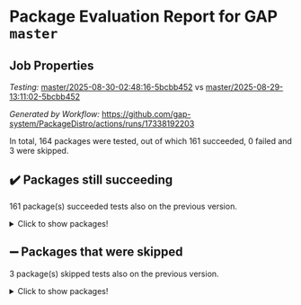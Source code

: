 # Package Evaluation Report for GAP `master`

## Job Properties

*Testing:* [master/2025-08-30-02:48:16-5bcbb452](https://github.com/gap-system/PackageDistro/blob/data/reports/master/2025-08-30-02:48:16-5bcbb452) vs [master/2025-08-29-13:11:02-5bcbb452](https://github.com/gap-system/PackageDistro/blob/data/reports/master/2025-08-29-13:11:02-5bcbb452)

*Generated by Workflow:* https://github.com/gap-system/PackageDistro/actions/runs/17338192203

In total, 164 packages were tested, out of which 161 succeeded, 0 failed and 3 were skipped.

## :heavy_check_mark: Packages still succeeding

161 package(s) succeeded tests also on the previous version.
<details><summary>Click to show packages!</summary>

- 4ti2interface 2024.11-01 [(success)](https://github.com/gap-system/PackageDistro/actions/runs/17338192203/job/49228079375)
- ace 5.7.0 [(success)](https://github.com/gap-system/PackageDistro/actions/runs/17338192203/job/49228079378)
- aclib 1.3.3 [(success)](https://github.com/gap-system/PackageDistro/actions/runs/17338192203/job/49228079377)
- agt 0.3.1 [(success)](https://github.com/gap-system/PackageDistro/actions/runs/17338192203/job/49228079388)
- alco 1.1.1 [(success)](https://github.com/gap-system/PackageDistro/actions/runs/17338192203/job/49228079393)
- alnuth 3.2.1 [(success)](https://github.com/gap-system/PackageDistro/actions/runs/17338192203/job/49228079394)
- anupq 3.3.2 [(success)](https://github.com/gap-system/PackageDistro/actions/runs/17338192203/job/49228079396)
- atlasrep 2.1.9 [(success)](https://github.com/gap-system/PackageDistro/actions/runs/17338192203/job/49228079392)
- autodoc 2025.05.09 [(success)](https://github.com/gap-system/PackageDistro/actions/runs/17338192203/job/49228079399)
- automata 1.16 [(success)](https://github.com/gap-system/PackageDistro/actions/runs/17338192203/job/49228079391)
- automgrp 1.3.3 [(success)](https://github.com/gap-system/PackageDistro/actions/runs/17338192203/job/49228079404)
- autpgrp 1.11.1 [(success)](https://github.com/gap-system/PackageDistro/actions/runs/17338192203/job/49228079397)
- cap 2025.08-03 [(success)](https://github.com/gap-system/PackageDistro/actions/runs/17338192203/job/49228079412)
- caratinterface 2.3.7 [(success)](https://github.com/gap-system/PackageDistro/actions/runs/17338192203/job/49228079401)
- cddinterface 2025.06.24 [(success)](https://github.com/gap-system/PackageDistro/actions/runs/17338192203/job/49228079410)
- circle 1.6.6 [(success)](https://github.com/gap-system/PackageDistro/actions/runs/17338192203/job/49228079407)
- classicpres 1.22 [(success)](https://github.com/gap-system/PackageDistro/actions/runs/17338192203/job/49228079414)
- cohomolo 1.6.11 [(success)](https://github.com/gap-system/PackageDistro/actions/runs/17338192203/job/49228079411)
- congruence 1.2.7 [(success)](https://github.com/gap-system/PackageDistro/actions/runs/17338192203/job/49228079409)
- corefreesub 0.6 [(success)](https://github.com/gap-system/PackageDistro/actions/runs/17338192203/job/49228079420)
- corelg 1.57 [(success)](https://github.com/gap-system/PackageDistro/actions/runs/17338192203/job/49228079415)
- crime 1.6 [(success)](https://github.com/gap-system/PackageDistro/actions/runs/17338192203/job/49228079417)
- crisp 1.4.8 [(success)](https://github.com/gap-system/PackageDistro/actions/runs/17338192203/job/49228079441)
- crypting 0.10.6 [(success)](https://github.com/gap-system/PackageDistro/actions/runs/17338192203/job/49228079413)
- cryst 4.1.29 [(success)](https://github.com/gap-system/PackageDistro/actions/runs/17338192203/job/49228079423)
- crystcat 1.1.10 [(success)](https://github.com/gap-system/PackageDistro/actions/runs/17338192203/job/49228079422)
- ctbllib 1.3.11 [(success)](https://github.com/gap-system/PackageDistro/actions/runs/17338192203/job/49228079430)
- cubefree 1.21 [(success)](https://github.com/gap-system/PackageDistro/actions/runs/17338192203/job/49228079426)
- curlinterface 2.4.2 [(success)](https://github.com/gap-system/PackageDistro/actions/runs/17338192203/job/49228079424)
- cvec 2.8.4 [(success)](https://github.com/gap-system/PackageDistro/actions/runs/17338192203/job/49228079429)
- datastructures 0.3.3 [(success)](https://github.com/gap-system/PackageDistro/actions/runs/17338192203/job/49228079431)
- deepthought 1.0.9 [(success)](https://github.com/gap-system/PackageDistro/actions/runs/17338192203/job/49228079428)
- design 1.8.2 [(success)](https://github.com/gap-system/PackageDistro/actions/runs/17338192203/job/49228079440)
- difsets 2.3.1 [(success)](https://github.com/gap-system/PackageDistro/actions/runs/17338192203/job/49228079433)
- digraphs 1.11.0 [(success)](https://github.com/gap-system/PackageDistro/actions/runs/17338192203/job/49228079434)
- edim 1.3.8 [(success)](https://github.com/gap-system/PackageDistro/actions/runs/17338192203/job/49228079436)
- example 4.4.1 [(success)](https://github.com/gap-system/PackageDistro/actions/runs/17338192203/job/49228079432)
- examplesforhomalg 2023.10-01 [(success)](https://github.com/gap-system/PackageDistro/actions/runs/17338192203/job/49228079454)
- factint 1.6.3 [(success)](https://github.com/gap-system/PackageDistro/actions/runs/17338192203/job/49228079437)
- ferret 1.0.14 [(success)](https://github.com/gap-system/PackageDistro/actions/runs/17338192203/job/49228079445)
- fga 1.5.0 [(success)](https://github.com/gap-system/PackageDistro/actions/runs/17338192203/job/49228079444)
- fining 1.5.6 [(success)](https://github.com/gap-system/PackageDistro/actions/runs/17338192203/job/49228079446)
- float 1.0.9 [(success)](https://github.com/gap-system/PackageDistro/actions/runs/17338192203/job/49228079466)
- format 1.4.4 [(success)](https://github.com/gap-system/PackageDistro/actions/runs/17338192203/job/49228079450)
- forms 1.2.13 [(success)](https://github.com/gap-system/PackageDistro/actions/runs/17338192203/job/49228079453)
- fplsa 1.2.7 [(success)](https://github.com/gap-system/PackageDistro/actions/runs/17338192203/job/49228079448)
- fr 2.4.13 [(success)](https://github.com/gap-system/PackageDistro/actions/runs/17338192203/job/49228079449)
- francy 2.0.3 [(success)](https://github.com/gap-system/PackageDistro/actions/runs/17338192203/job/49228079447)
- fwtree 1.3 [(success)](https://github.com/gap-system/PackageDistro/actions/runs/17338192203/job/49228079456)
- gapdoc 1.6.7 [(success)](https://github.com/gap-system/PackageDistro/actions/runs/17338192203/job/49228079480)
- gauss 2024.11-01 [(success)](https://github.com/gap-system/PackageDistro/actions/runs/17338192203/job/49228079464)
- gaussforhomalg 2024.08-01 [(success)](https://github.com/gap-system/PackageDistro/actions/runs/17338192203/job/49228079455)
- gbnp 1.1.0 [(success)](https://github.com/gap-system/PackageDistro/actions/runs/17338192203/job/49228079458)
- generalizedmorphismsforcap 2025.08-01 [(success)](https://github.com/gap-system/PackageDistro/actions/runs/17338192203/job/49228079468)
- genss 1.6.9 [(success)](https://github.com/gap-system/PackageDistro/actions/runs/17338192203/job/49228079471)
- gradedmodules 2024.12-01 [(success)](https://github.com/gap-system/PackageDistro/actions/runs/17338192203/job/49228079462)
- gradedringforhomalg 2024.07-01 [(success)](https://github.com/gap-system/PackageDistro/actions/runs/17338192203/job/49228079463)
- grape 4.9.2 [(success)](https://github.com/gap-system/PackageDistro/actions/runs/17338192203/job/49228079473)
- groupoids 1.78 [(success)](https://github.com/gap-system/PackageDistro/actions/runs/17338192203/job/49228079476)
- grpconst 2.6.5 [(success)](https://github.com/gap-system/PackageDistro/actions/runs/17338192203/job/49228079497)
- guarana 0.96.3 [(success)](https://github.com/gap-system/PackageDistro/actions/runs/17338192203/job/49228079479)
- guava 3.20 [(success)](https://github.com/gap-system/PackageDistro/actions/runs/17338192203/job/49228079472)
- hap 1.70 [(success)](https://github.com/gap-system/PackageDistro/actions/runs/17338192203/job/49228079483)
- hapcryst 0.1.15 [(success)](https://github.com/gap-system/PackageDistro/actions/runs/17338192203/job/49228079478)
- hecke 1.5.4 [(success)](https://github.com/gap-system/PackageDistro/actions/runs/17338192203/job/49228079502)
- help 4.0 [(success)](https://github.com/gap-system/PackageDistro/actions/runs/17338192203/job/49228079486)
- homalg 2024.01-01 [(success)](https://github.com/gap-system/PackageDistro/actions/runs/17338192203/job/49228079499)
- homalgtocas 2023.11-01 [(success)](https://github.com/gap-system/PackageDistro/actions/runs/17338192203/job/49228079485)
- ibnp 0.16 [(success)](https://github.com/gap-system/PackageDistro/actions/runs/17338192203/job/49228079508)
- idrel 2.48 [(success)](https://github.com/gap-system/PackageDistro/actions/runs/17338192203/job/49228079492)
- images 1.3.3 [(success)](https://github.com/gap-system/PackageDistro/actions/runs/17338192203/job/49228079503)
- inducereduce 1.1 [(success)](https://github.com/gap-system/PackageDistro/actions/runs/17338192203/job/49228079496)
- intpic 0.4.0 [(success)](https://github.com/gap-system/PackageDistro/actions/runs/17338192203/job/49228079495)
- io 4.9.3 [(success)](https://github.com/gap-system/PackageDistro/actions/runs/17338192203/job/49228079512)
- io_forhomalg 2023.02-04 [(success)](https://github.com/gap-system/PackageDistro/actions/runs/17338192203/job/49228079514)
- irredsol 1.4.4 [(success)](https://github.com/gap-system/PackageDistro/actions/runs/17338192203/job/49228079507)
- json 2.2.3 [(success)](https://github.com/gap-system/PackageDistro/actions/runs/17338192203/job/49228079506)
- jupyterkernel 1.5.1 [(success)](https://github.com/gap-system/PackageDistro/actions/runs/17338192203/job/49228079513)
- jupyterviz 1.5.6 [(success)](https://github.com/gap-system/PackageDistro/actions/runs/17338192203/job/49228079510)
- kan 1.37 [(success)](https://github.com/gap-system/PackageDistro/actions/runs/17338192203/job/49228079516)
- kbmag 1.5.11 [(success)](https://github.com/gap-system/PackageDistro/actions/runs/17338192203/job/49228079520)
- laguna 3.9.7 [(success)](https://github.com/gap-system/PackageDistro/actions/runs/17338192203/job/49228079525)
- liealgdb 2.2.1 [(success)](https://github.com/gap-system/PackageDistro/actions/runs/17338192203/job/49228079534)
- liepring 2.9.1 [(success)](https://github.com/gap-system/PackageDistro/actions/runs/17338192203/job/49228079528)
- liering 2.4.2 [(success)](https://github.com/gap-system/PackageDistro/actions/runs/17338192203/job/49228079527)
- linearalgebraforcap 2025.08-02 [(success)](https://github.com/gap-system/PackageDistro/actions/runs/17338192203/job/49228079524)
- lins 0.9 [(success)](https://github.com/gap-system/PackageDistro/actions/runs/17338192203/job/49228079536)
- localizeringforhomalg 2023.10-01 [(success)](https://github.com/gap-system/PackageDistro/actions/runs/17338192203/job/49228079515)
- loops 3.4.4 [(success)](https://github.com/gap-system/PackageDistro/actions/runs/17338192203/job/49228079518)
- lpres 1.1.1 [(success)](https://github.com/gap-system/PackageDistro/actions/runs/17338192203/job/49228079550)
- majoranaalgebras 1.5.2 [(success)](https://github.com/gap-system/PackageDistro/actions/runs/17338192203/job/49228079537)
- mapclass 1.4.6 [(success)](https://github.com/gap-system/PackageDistro/actions/runs/17338192203/job/49228079575)
- matgrp 0.72 [(success)](https://github.com/gap-system/PackageDistro/actions/runs/17338192203/job/49228079526)
- matricesforhomalg 2025.08-01 [(success)](https://github.com/gap-system/PackageDistro/actions/runs/17338192203/job/49228079530)
- modisom 3.0.0 [(success)](https://github.com/gap-system/PackageDistro/actions/runs/17338192203/job/49228079549)
- modulepresentationsforcap 2025.08-02 [(success)](https://github.com/gap-system/PackageDistro/actions/runs/17338192203/job/49228079547)
- modules 2024.12-01 [(success)](https://github.com/gap-system/PackageDistro/actions/runs/17338192203/job/49228079542)
- monoidalcategories 2025.08-02 [(success)](https://github.com/gap-system/PackageDistro/actions/runs/17338192203/job/49228079552)
- nconvex 2024.12-01 [(success)](https://github.com/gap-system/PackageDistro/actions/runs/17338192203/job/49228079544)
- nilmat 1.4.2 [(success)](https://github.com/gap-system/PackageDistro/actions/runs/17338192203/job/49228079545)
- nock 1.5 [(success)](https://github.com/gap-system/PackageDistro/actions/runs/17338192203/job/49228079551)
- normalizinterface 1.4.1 [(success)](https://github.com/gap-system/PackageDistro/actions/runs/17338192203/job/49228079553)
- nq 2.5.11 [(success)](https://github.com/gap-system/PackageDistro/actions/runs/17338192203/job/49228079557)
- numericalsgps 1.4.0 [(success)](https://github.com/gap-system/PackageDistro/actions/runs/17338192203/job/49228079554)
- openmath 11.5.3 [(success)](https://github.com/gap-system/PackageDistro/actions/runs/17338192203/job/49228079559)
- orb 5.0.1 [(success)](https://github.com/gap-system/PackageDistro/actions/runs/17338192203/job/49228079563)
- packagemanager 1.6.3 [(success)](https://github.com/gap-system/PackageDistro/actions/runs/17338192203/job/49228079561)
- patternclass 2.4.5 [(success)](https://github.com/gap-system/PackageDistro/actions/runs/17338192203/job/49228079555)
- permut 2.0.5 [(success)](https://github.com/gap-system/PackageDistro/actions/runs/17338192203/job/49228079564)
- polenta 1.3.11 [(success)](https://github.com/gap-system/PackageDistro/actions/runs/17338192203/job/49228079562)
- polycyclic 2.17 [(success)](https://github.com/gap-system/PackageDistro/actions/runs/17338192203/job/49228079573)
- polymaking 0.8.7 [(success)](https://github.com/gap-system/PackageDistro/actions/runs/17338192203/job/49228079626)
- primgrp 4.0.0 [(success)](https://github.com/gap-system/PackageDistro/actions/runs/17338192203/job/49228079569)
- profiling 2.6.2 [(success)](https://github.com/gap-system/PackageDistro/actions/runs/17338192203/job/49228079558)
- qdistrnd 0.9.5 [(success)](https://github.com/gap-system/PackageDistro/actions/runs/17338192203/job/49228079568)
- qpa 1.35 [(success)](https://github.com/gap-system/PackageDistro/actions/runs/17338192203/job/49228079567)
- quagroup 1.8.4 [(success)](https://github.com/gap-system/PackageDistro/actions/runs/17338192203/job/49228079582)
- radiroot 2.9 [(success)](https://github.com/gap-system/PackageDistro/actions/runs/17338192203/job/49228079591)
- rcwa 4.7.1 [(success)](https://github.com/gap-system/PackageDistro/actions/runs/17338192203/job/49228079609)
- rds 1.8 [(success)](https://github.com/gap-system/PackageDistro/actions/runs/17338192203/job/49228079585)
- recog 1.4.4 [(success)](https://github.com/gap-system/PackageDistro/actions/runs/17338192203/job/49228079577)
- repndecomp 1.3.0 [(success)](https://github.com/gap-system/PackageDistro/actions/runs/17338192203/job/49228079601)
- repsn 3.1.2 [(success)](https://github.com/gap-system/PackageDistro/actions/runs/17338192203/job/49228079630)
- resclasses 4.7.3 [(success)](https://github.com/gap-system/PackageDistro/actions/runs/17338192203/job/49228079579)
- ringsforhomalg 2024.11-02 [(success)](https://github.com/gap-system/PackageDistro/actions/runs/17338192203/job/49228079583)
- sco 2023.08-01 [(success)](https://github.com/gap-system/PackageDistro/actions/runs/17338192203/job/49228079584)
- scscp 2.4.4 [(success)](https://github.com/gap-system/PackageDistro/actions/runs/17338192203/job/49228079597)
- semigroups 5.5.4 [(success)](https://github.com/gap-system/PackageDistro/actions/runs/17338192203/job/49228079605)
- sglppow 2.4 [(success)](https://github.com/gap-system/PackageDistro/actions/runs/17338192203/job/49228079613)
- sgpviz 0.999.6 [(success)](https://github.com/gap-system/PackageDistro/actions/runs/17338192203/job/49228079604)
- simpcomp 2.1.14 [(success)](https://github.com/gap-system/PackageDistro/actions/runs/17338192203/job/49228079599)
- singular 2025.08.26 [(success)](https://github.com/gap-system/PackageDistro/actions/runs/17338192203/job/49228079610)
- sl2reps 1.1 [(success)](https://github.com/gap-system/PackageDistro/actions/runs/17338192203/job/49228079598)
- sla 1.6.2 [(success)](https://github.com/gap-system/PackageDistro/actions/runs/17338192203/job/49228079615)
- smallantimagmas 0.4.1 [(success)](https://github.com/gap-system/PackageDistro/actions/runs/17338192203/job/49228079606)
- smallgrp 1.5.4 [(success)](https://github.com/gap-system/PackageDistro/actions/runs/17338192203/job/49228079612)
- smallsemi 0.7.2 [(success)](https://github.com/gap-system/PackageDistro/actions/runs/17338192203/job/49228079622)
- sonata 2.9.6 [(success)](https://github.com/gap-system/PackageDistro/actions/runs/17338192203/job/49228079616)
- sophus 1.27 [(success)](https://github.com/gap-system/PackageDistro/actions/runs/17338192203/job/49228079611)
- sotgrps 1.3 [(success)](https://github.com/gap-system/PackageDistro/actions/runs/17338192203/job/49228079621)
- spinsym 1.5.2 [(success)](https://github.com/gap-system/PackageDistro/actions/runs/17338192203/job/49228079631)
- standardff 1.0 [(success)](https://github.com/gap-system/PackageDistro/actions/runs/17338192203/job/49228079623)
- symbcompcc 1.3.2 [(success)](https://github.com/gap-system/PackageDistro/actions/runs/17338192203/job/49228079632)
- thelma 1.3 [(success)](https://github.com/gap-system/PackageDistro/actions/runs/17338192203/job/49228079625)
- tomlib 1.2.11 [(success)](https://github.com/gap-system/PackageDistro/actions/runs/17338192203/job/49228079627)
- toolsforhomalg 2025.05-01 [(success)](https://github.com/gap-system/PackageDistro/actions/runs/17338192203/job/49228079642)
- toric 1.9.6 [(success)](https://github.com/gap-system/PackageDistro/actions/runs/17338192203/job/49228079633)
- transgrp 3.6.5 [(success)](https://github.com/gap-system/PackageDistro/actions/runs/17338192203/job/49228079637)
- typeset 1.2.3 [(success)](https://github.com/gap-system/PackageDistro/actions/runs/17338192203/job/49228079634)
- ugaly 4.1.3 [(success)](https://github.com/gap-system/PackageDistro/actions/runs/17338192203/job/49228079638)
- unipot 1.6 [(success)](https://github.com/gap-system/PackageDistro/actions/runs/17338192203/job/49228079640)
- unitlib 5.0.0 [(success)](https://github.com/gap-system/PackageDistro/actions/runs/17338192203/job/49228079647)
- utils 0.91 [(success)](https://github.com/gap-system/PackageDistro/actions/runs/17338192203/job/49228079641)
- uuid 0.7 [(success)](https://github.com/gap-system/PackageDistro/actions/runs/17338192203/job/49228079648)
- walrus 0.9991 [(success)](https://github.com/gap-system/PackageDistro/actions/runs/17338192203/job/49228079644)
- wedderga 4.11.1 [(success)](https://github.com/gap-system/PackageDistro/actions/runs/17338192203/job/49228079651)
- wpe 0.8 [(success)](https://github.com/gap-system/PackageDistro/actions/runs/17338192203/job/49228079650)
- xmod 2.95 [(success)](https://github.com/gap-system/PackageDistro/actions/runs/17338192203/job/49228079652)
- xmodalg 1.32 [(success)](https://github.com/gap-system/PackageDistro/actions/runs/17338192203/job/49228079646)
- yangbaxter 0.10.7 [(success)](https://github.com/gap-system/PackageDistro/actions/runs/17338192203/job/49228079653)
- zeromqinterface 0.17 [(success)](https://github.com/gap-system/PackageDistro/actions/runs/17338192203/job/49228079654)
</details>

## :heavy_minus_sign: Packages that were skipped

3 package(s) skipped tests also on the previous version.
<details><summary>Click to show packages!</summary>

- browse 1.8.21 [(skipped)](https://github.com/gap-system/PackageDistro/actions/runs/17338192203/job/49227851040)
- itc 1.5.1 [(skipped)](https://github.com/gap-system/PackageDistro/actions/runs/17338192203/job/49227851040)
- xgap 4.32 [(skipped)](https://github.com/gap-system/PackageDistro/actions/runs/17338192203/job/49227851040)
</details>

